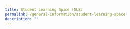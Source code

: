 ```yaml
---
title: Student Learning Space (SLS)
permalink: /general-information/student-learning-space
description: ""
---
```

